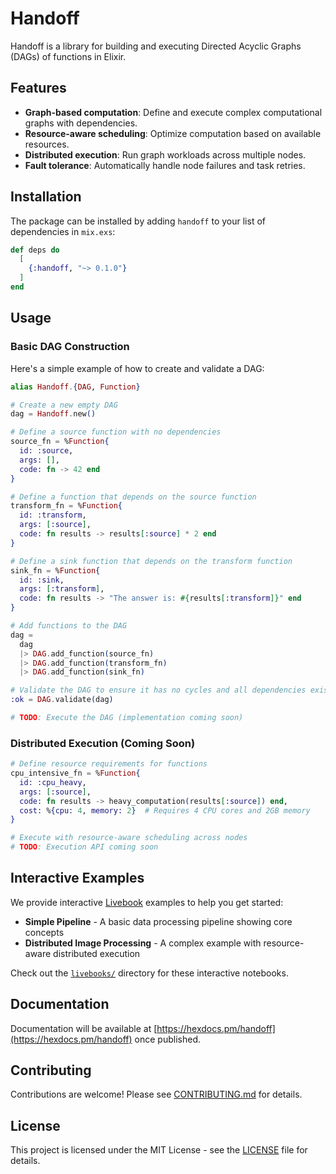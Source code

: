 # Handoff

Handoff is a library for building and executing Directed Acyclic Graphs (DAGs) of functions in Elixir.

## Features

- **Graph-based computation**: Define and execute complex computational graphs with dependencies.
- **Resource-aware scheduling**: Optimize computation based on available resources.
- **Distributed execution**: Run graph workloads across multiple nodes.
- **Fault tolerance**: Automatically handle node failures and task retries.

## Installation

The package can be installed by adding `handoff` to your list of dependencies in `mix.exs`:

```elixir
def deps do
  [
    {:handoff, "~> 0.1.0"}
  ]
end
```

## Usage

### Basic DAG Construction

Here's a simple example of how to create and validate a DAG:

```elixir
alias Handoff.{DAG, Function}

# Create a new empty DAG
dag = Handoff.new()

# Define a source function with no dependencies
source_fn = %Function{
  id: :source,
  args: [],
  code: fn -> 42 end
}

# Define a function that depends on the source function
transform_fn = %Function{
  id: :transform,
  args: [:source],
  code: fn results -> results[:source] * 2 end
}

# Define a sink function that depends on the transform function
sink_fn = %Function{
  id: :sink,
  args: [:transform],
  code: fn results -> "The answer is: #{results[:transform]}" end
}

# Add functions to the DAG
dag =
  dag
  |> DAG.add_function(source_fn)
  |> DAG.add_function(transform_fn)
  |> DAG.add_function(sink_fn)

# Validate the DAG to ensure it has no cycles and all dependencies exist
:ok = DAG.validate(dag)

# TODO: Execute the DAG (implementation coming soon)
```

### Distributed Execution (Coming Soon)

```elixir
# Define resource requirements for functions
cpu_intensive_fn = %Function{
  id: :cpu_heavy,
  args: [:source],
  code: fn results -> heavy_computation(results[:source]) end,
  cost: %{cpu: 4, memory: 2}  # Requires 4 CPU cores and 2GB memory
}

# Execute with resource-aware scheduling across nodes
# TODO: Execution API coming soon
```

## Interactive Examples

We provide interactive [Livebook](https://livebook.dev/) examples to help you get started:

- **Simple Pipeline** - A basic data processing pipeline showing core concepts
- **Distributed Image Processing** - A complex example with resource-aware distributed execution

Check out the [`livebooks/`](livebooks/) directory for these interactive notebooks.

## Documentation

Documentation will be available at [https://hexdocs.pm/handoff](https://hexdocs.pm/handoff) once published.

## Contributing

Contributions are welcome! Please see [CONTRIBUTING.md](CONTRIBUTING.md) for details.

## License

This project is licensed under the MIT License - see the [LICENSE](LICENSE) file for details.
